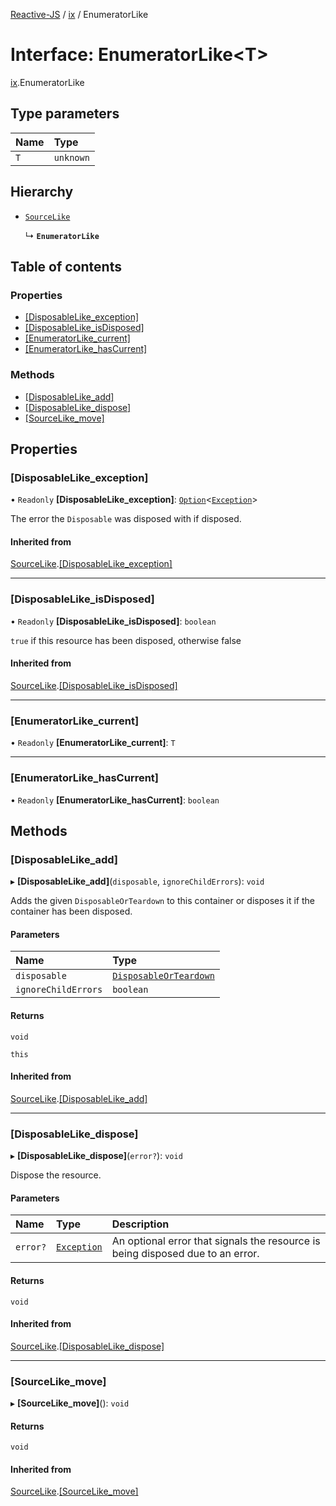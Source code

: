 [Reactive-JS](../README.md) / [ix](../modules/ix.md) / EnumeratorLike

# Interface: EnumeratorLike<T\>

[ix](../modules/ix.md).EnumeratorLike

## Type parameters

| Name | Type |
| :------ | :------ |
| `T` | `unknown` |

## Hierarchy

- [`SourceLike`](ix.SourceLike.md)

  ↳ **`EnumeratorLike`**

## Table of contents

### Properties

- [[DisposableLike\_exception]](ix.EnumeratorLike.md#[disposablelike_exception])
- [[DisposableLike\_isDisposed]](ix.EnumeratorLike.md#[disposablelike_isdisposed])
- [[EnumeratorLike\_current]](ix.EnumeratorLike.md#[enumeratorlike_current])
- [[EnumeratorLike\_hasCurrent]](ix.EnumeratorLike.md#[enumeratorlike_hascurrent])

### Methods

- [[DisposableLike\_add]](ix.EnumeratorLike.md#[disposablelike_add])
- [[DisposableLike\_dispose]](ix.EnumeratorLike.md#[disposablelike_dispose])
- [[SourceLike\_move]](ix.EnumeratorLike.md#[sourcelike_move])

## Properties

### [DisposableLike\_exception]

• `Readonly` **[DisposableLike\_exception]**: [`Option`](../modules/functions.md#option)<[`Exception`](../modules/util.md#exception)\>

The error the `Disposable` was disposed with if disposed.

#### Inherited from

[SourceLike](ix.SourceLike.md).[[DisposableLike_exception]](ix.SourceLike.md#[disposablelike_exception])

___

### [DisposableLike\_isDisposed]

• `Readonly` **[DisposableLike\_isDisposed]**: `boolean`

`true` if this resource has been disposed, otherwise false

#### Inherited from

[SourceLike](ix.SourceLike.md).[[DisposableLike_isDisposed]](ix.SourceLike.md#[disposablelike_isdisposed])

___

### [EnumeratorLike\_current]

• `Readonly` **[EnumeratorLike\_current]**: `T`

___

### [EnumeratorLike\_hasCurrent]

• `Readonly` **[EnumeratorLike\_hasCurrent]**: `boolean`

## Methods

### [DisposableLike\_add]

▸ **[DisposableLike_add]**(`disposable`, `ignoreChildErrors`): `void`

Adds the given `DisposableOrTeardown` to this container or disposes it if the container has been disposed.

#### Parameters

| Name | Type |
| :------ | :------ |
| `disposable` | [`DisposableOrTeardown`](../modules/util.md#disposableorteardown) |
| `ignoreChildErrors` | `boolean` |

#### Returns

`void`

`this`

#### Inherited from

[SourceLike](ix.SourceLike.md).[[DisposableLike_add]](ix.SourceLike.md#[disposablelike_add])

___

### [DisposableLike\_dispose]

▸ **[DisposableLike_dispose]**(`error?`): `void`

Dispose the resource.

#### Parameters

| Name | Type | Description |
| :------ | :------ | :------ |
| `error?` | [`Exception`](../modules/util.md#exception) | An optional error that signals the resource is being disposed due to an error. |

#### Returns

`void`

#### Inherited from

[SourceLike](ix.SourceLike.md).[[DisposableLike_dispose]](ix.SourceLike.md#[disposablelike_dispose])

___

### [SourceLike\_move]

▸ **[SourceLike_move]**(): `void`

#### Returns

`void`

#### Inherited from

[SourceLike](ix.SourceLike.md).[[SourceLike_move]](ix.SourceLike.md#[sourcelike_move])
